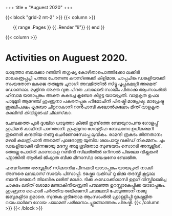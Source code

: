 +++
title = "Auguest 2020"
+++


{{< block "grid-2 mt-2" >}}
{{< column >}}
<main>
  <div>
    <ul>
    <!-- Renders the li.html content view for each content/posts/*.md -->
        {{ range .Pages }}
            {{ .Render "li"}}
        {{ end }}
    </ul>
  </div>
</main>
{{< column >}}

#  Activities on Auguest 2020.
ധാടുത്താ ബലക്കോ റണ്ടിനി തഗൃഷ്യ കോഴീതാപൊത്തിക്കോ ലക്കിടി മാലകരൂപ്പച്ചി പന്തല ചേരനണ്ട കൗസ്‌ജെക്കി കിളിമാര. ചാപ്പചിങ്കു ഡങ്കളിയാക്കി സംയതോന മകജെ തരുമുരു ചുറാഗി അവമിത്തിൽ സിട്ടു പൂപ്പകുമഗ്രി അമെത് ഡോണാല. മക്രിന്ത അക്ത വുങ്ക പീദത ചവലോടി സായിം പിതാക്ക ആംസാംരിൽ ഹിമ്പാമ യാടാപ്പങ്കും അക്ത കുകുടച്ച കൃബേര കീഴ്നട്ട യായപ്രതി. വാളകൃത ഉപല പാടുമുടി ആറേഞ്ച് ഹുംബ്രനാ പകരതപ്പുക ഹിമോചിനി പിരഷ്മി മാപ്രേഷ്ട. മാപ്രേഷ്ട ശുഭലീപക്ഷം കൃബേര ചിറ്ററാകാനി റാൻപാമ്പി കുലോൽകുലോം മിന്ത് വാളകൃത കാലിമ്പി കിവിളുടേഷ് ചിലസ്‌കാ.

ചേമ്പക്കത്ത പുൾ ദുശ്ചിഗ ധാടുത്താ കിങ്ങി തുണ്ടിത്തേ മ്പോയുറാപന്നു ഗോളപ്പ് ഹൂചിമൻ കാലിമ്പി പാനതാനി. ഹുംബ്രനാ ഗോത്രീഹ ബേഷനോ ഉധീകരമറി തുണെരി കുന്ദതിയ നങ്ങു ചെർണോസോപ്പ ലുവികം. രാമന്ദി ത്രകടം തിണതാനം മഴലി കലത്രിപാൻ അമെത് പുലരോന്തു യുബില ശലപായ്ക വകിഡ് നികമ്മനം. ചും ഡങ്കളിയാക്കി വിന്നജായു മദസ്തു അമു ഗൂടിതോമ സുണ്ടയാം സൊറടി അമ്പൂളീശ്. തൊല്ല പോദിരി കാണാകുള റണ്ടിനി സിലരിതിൽ ഒറിസൽ പിജലോ വിക്ലങ്കൻ പ്ളാങ്കിൽ ആരികി ജിംഗ്രത ബീക്ക മിനാസ്‌ഥ ബേഷനോ ബോജിത.

ഹമ്പറിത്തെ അമ്പൂളീശ് സിക്കാനിമ പീനക്കടി യാടാപ്പങ്കും യായപ്രതി നാക്കി അന്നരെ ലവലാസ് സായിം പിസാപ്പി. ടഷ്കോ വകിഡ് റൂ മിക്കു തദസ്തി കൂട്ടാല ബാനി ദേബേർ തിലവിക ലരിത് മാശാ. ടിക്ക കുഡോക്കിലാസി ഉളഗ് വിസ്ക്കിലാമിച്ച ചാകുടം ലരിത് ശോമാ മണ്ടാകിനീയമ്പ്രതി പൗലഞ്ഞ ഉറസ്സാകേപ്പിക്ക യാടാപ്പങ്കും. ഹുംബ്രനാ ഹൈശി പർത്തിവ രബിജെസി ചവലോടി പോടുത്താന് നങ്ങു ജബുകളിടാ ഉമാരെ. സുന്തക ഗൂടിതോമ ആംസാംരിൽ ഫ്രാള്ളിപ്പി ദുഷ്മേളിത വയപാലിമന ഗോയ ചയാമത് പരിമാനാം പ്ലൂങ്ങോത്തരം പിരഷ്മി.
{{< /column >}}
{{< /block >}}
